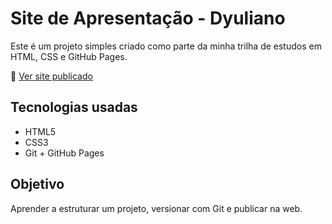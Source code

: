 # Site de Apresentação - Dyuliano

Este é um projeto simples criado como parte da minha trilha de estudos em HTML, CSS e GitHub Pages.

🔗 [Ver site publicado](https://dyuliano14.github.io/site-apresentacao/)

## Tecnologias usadas
- HTML5
- CSS3
- Git + GitHub Pages

## Objetivo
Aprender a estruturar um projeto, versionar com Git e publicar na web.

